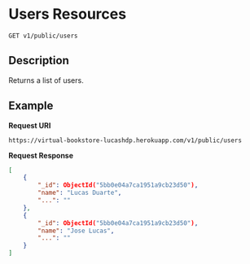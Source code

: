 # Users Resources

    GET v1/public/users

## Description
Returns a list of users.


## Example
**Request URI**

    https://virtual-bookstore-lucashdp.herokuapp.com/v1/public/users

**Request Response**
``` json
[
    {
        "_id": ObjectId("5bb0e04a7ca1951a9cb23d50"),
        "name": "Lucas Duarte",
        "...": ""
    },
    {
        "_id": ObjectId("5bb0e04a7ca1951a9cb23d50"),
        "name": "Jose Lucas",
        "...": ""
    }
]
```